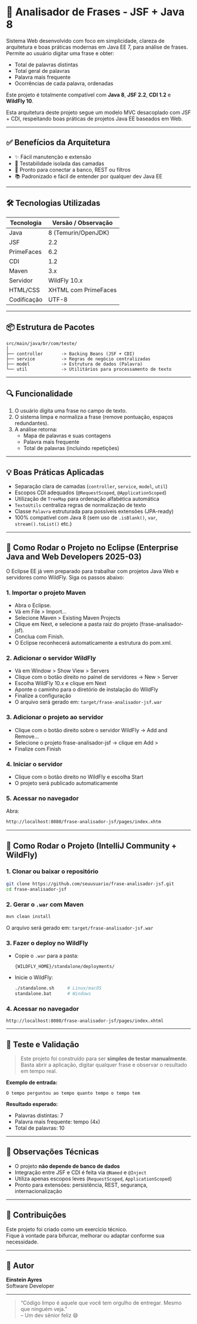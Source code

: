 # 📘 Analisador de Frases - JSF + Java 8

Sistema Web desenvolvido com foco em simplicidade, clareza de arquitetura e boas práticas modernas em Java EE 7, para análise de frases.  
Permite ao usuário digitar uma frase e obter:

- Total de palavras distintas
- Total geral de palavras
- Palavra mais frequente
- Ocorrências de cada palavra, ordenadas

Este projeto é totalmente compatível com **Java 8**, **JSF 2.2**, **CDI 1.2** e **WildFly 10**.

Esta arquitetura deste projeto segue um modelo MVC desacoplado com JSF + CDI, respeitando boas práticas de projetos Java EE baseados em Web.

---
## ✅ Benefícios da Arquitetura

- ✨ Fácil manutenção e extensão
- 🧪 Testabilidade isolada das camadas
- 🔌 Pronto para conectar a banco, REST ou filtros
- 📚 Padronizado e fácil de entender por qualquer dev Java EE

---

## 🛠️ Tecnologias Utilizadas

| Tecnologia     | Versão / Observação  |
|----------------|----------------------|
| Java           | 8 (Temurin/OpenJDK)  |
| JSF            | 2.2                  |
| PrimeFaces     | 6.2                  |
| CDI            | 1.2                  |
| Maven          | 3.x                  |
| Servidor       | WildFly 10.x         |
| HTML/CSS       | XHTML com PrimeFaces |
| Codificação    | UTF-8                |

---

## 📦 Estrutura de Pacotes

```text
src/main/java/br/com/teste/
│
├── controller       -> Backing Beans (JSF + CDI)
├── service          -> Regras de negócio centralizadas
├── model            -> Estrutura de dados (Palavra)
└── util             -> Utilitários para processamento de texto
```

---

## 🔍 Funcionalidade

1. O usuário digita uma frase no campo de texto.
2. O sistema limpa e normaliza a frase (remove pontuação, espaços redundantes).
3. A análise retorna:
   - Mapa de palavras e suas contagens
   - Palavra mais frequente
   - Total de palavras (incluindo repetições)

---

## 💡 Boas Práticas Aplicadas

- Separação clara de camadas (`controller`, `service`, `model`, `util`)
- Escopos CDI adequados (`@RequestScoped`, `@ApplicationScoped`)
- Utilização de `TreeMap` para ordenação alfabética automática
- `TextoUtils` centraliza regras de normalização de texto
- Classe `Palavra` estruturada para possíveis extensões (JPA-ready)
- 100% compatível com Java 8 (sem uso de `.isBlank()`, `var`, `stream().toList()` etc.)

---

## 🚀 Como Rodar o Projeto no Eclipse (Enterprise Java and Web Developers 2025-03)
O Eclipse EE já vem preparado para trabalhar com projetos Java Web e servidores como WildFly. Siga os passos abaixo:

### 1. Importar o projeto Maven

- Abra o Eclipse.
- Vá em File > Import...
- Selecione Maven > Existing Maven Projects
- Clique em Next, e selecione a pasta raiz do projeto (frase-analisador-jsf).
- Conclua com Finish.
- O Eclipse reconhecerá automaticamente a estrutura do pom.xml.

### 2. Adicionar o servidor WildFly

- Vá em Window > Show View > Servers
- Clique com o botão direito no painel de servidores → New > Server
- Escolha WildFly 10.x e clique em Next
- Aponte o caminho para o diretório de instalação do WildFly
- Finalize a configuração
- O arquivo será gerado em: `target/frase-analisador-jsf.war`

### 3. Adicionar o projeto ao servidor

- Clique com o botão direito sobre o servidor WildFly → Add and Remove...
- Selecione o projeto frase-analisador-jsf → clique em Add >
- Finalize com Finish

### 4. Iniciar o servidor

- Clique com o botão direito no WildFly e escolha Start
- O projeto será publicado automaticamente
### 5. Acessar no navegador

Abra:

```bash
http://localhost:8080/frase-analisador-jsf/pages/index.xhtm
```

---



## 🚀 Como Rodar o Projeto (IntelliJ Community + WildFly)

### 1. Clonar ou baixar o repositório
```bash
git clone https://github.com/seuusuario/frase-analisador-jsf.git
cd frase-analisador-jsf
```

### 2. Gerar o `.war` com Maven
```bash
mvn clean install
```

O arquivo será gerado em: `target/frase-analisador-jsf.war`

### 3. Fazer o deploy no WildFly
- Copie o `.war` para a pasta:
  ```
  {WILDFLY_HOME}/standalone/deployments/
  ```
- Inicie o WildFly:
  ```bash
  ./standalone.sh     # Linux/macOS
  standalone.bat      # Windows
  ```

### 4. Acessar no navegador
```
http://localhost:8080/frase-analisador-jsf/pages/index.xhtml
```

---




## 🧪 Teste e Validação

> Este projeto foi construído para ser **simples de testar manualmente**.  
> Basta abrir a aplicação, digitar qualquer frase e observar o resultado em tempo real.

**Exemplo de entrada:**
```
O tempo perguntou ao tempo quanto tempo o tempo tem
```

**Resultado esperado:**
- Palavras distintas: 7
- Palavra mais frequente: tempo (4x)
- Total de palavras: 10

---

## 📌 Observações Técnicas

- O projeto **não depende de banco de dados**
- Integração entre JSF e CDI é feita via `@Named` e `@Inject`
- Utiliza apenas escopos leves (`RequestScoped`, `ApplicationScoped`)
- Pronto para extensões: persistência, REST, segurança, internacionalização

---

## 🤝 Contribuições

Este projeto foi criado como um exercício técnico.  
Fique à vontade para bifurcar, melhorar ou adaptar conforme sua necessidade.

---

## 🧠 Autor

**Einstein Ayres**  
Software Developer

---

> “Código limpo é aquele que você tem orgulho de entregar. Mesmo que ninguém veja.”  
> – Um dev sênior feliz 😄
